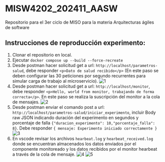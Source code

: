 # MISW4202_202411_AASW

Repositorio para el 3er ciclo de MISO para la materia Arquitecturas ágiles de software

## Instrucciones de reproducción experimento: 

1. Clonar el repositorio en local.  
2. Ejecutar `docker compose up --build --force-recreate`
3. Desde postman hacer solicitud get a url: `http://localhost/parametros-salud`, debe responder `<p>Dato de salud recibido</p>` (En este paso se deben configurar las 30 peticiones por segundo recurrentes para simular carga de trabajo al microservicio).
![1](https://github.com/dparejaUniandes/MISW4202_202411_AASW/assets/142282285/5012b30b-a09c-4b30-b3d6-6dacdd8b8a30)
4. Desde postman hacer solicitud get a url: `http://localhost/monitor`, debe responder `<p>Hello, world from monitor, trabajando de forma correcta</p>`. En este paso se realiza la suscripción del monitor a la cola de mensajes.
![2](https://github.com/dparejaUniandes/MISW4202_202411_AASW/assets/142282285/1615058f-3ba6-444e-bece-3957ab8243c0)
5. Desde postman enviar el comando post a url: `http://localhost/parametros-salud/iniciar_experimento`, incluir Body raw JSON indicando duración del experimento en segundos y porcentaje de falla `{"duracion_experimento": 10,"porcentaje_falla": 8}`. Debe responder `{ mensaje: Experimento iniciado correctamente }`
![3](https://github.com/dparejaUniandes/MISW4202_202411_AASW/assets/142282285/4fccf743-ab8d-4ff4-be33-f09755cd41c8)
6. En vscode revisar los archivos `hearbeat.log` y `hearbeat_received.log` donde se encuentran almacenados los datos enviados por el componente monitoreado y los datos recibidos por el monitor hearbeat a través de la cola de mensaje.
![4](https://github.com/dparejaUniandes/MISW4202_202411_AASW/assets/142282285/ee34bd74-023c-4e3a-99f9-5bf0c2c27b44) ![5](https://github.com/dparejaUniandes/MISW4202_202411_AASW/assets/142282285/4e94dd3c-e566-489f-a15a-ff94498ba199)

